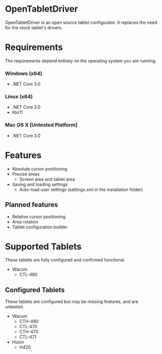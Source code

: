 # OpenTabletDriver
OpenTabletDriver is an open source tablet configurator. It replaces the need for the stock tablet's drivers.

#

# Requirements
The requirements depend entirely on the operating system you are running.

### Windows (x64)
  - .NET Core 3.0

### Linux (x64)
  - .NET Core 3.0
  - libx11

### Mac OS X [Untested Platform]
  - .NET Core 3.0

#

# Features
- Absolute cursor positioning
- Precise areas
  - Screen area and tablet area
- Saving and loading settings
  - Auto-load user settings (settings.xml in the installation folder)

## Planned features
- Relative cursor positioning
- Area rotation
- Tablet configuration builder

#

# Supported Tablets
These tablets are fully configured and confirmed functional.
- Wacom
  - CTL-480

## Configured Tablets
These tablets are configured but may be missing features, and are untested.
- Wacom
  - CTH-480
  - CTL-470
  - CTH-470
  - CTL-471
- Huion
  - H420